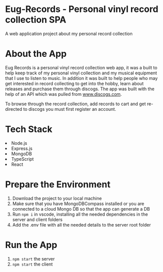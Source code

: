 # Eug-Records - Personal vinyl record collection SPA
A web application project about my personal record collection

# About the App

Eug Records is a personal vinyl record collection web app, it was a built to help keep track of my personal vinyl collection and my musical equipment that I use
to listen to music. In addition it was built to help people who may get interested in record collecting to get into the hobby, learn about releases and purchase them through discogs.
The app was built with the help of an API which was pulled from www.discogs.com.  

To browse through the record collection, add records to cart and get re-directed to discogs you must first register an account.

# Tech Stack

<li>Node.js
<li>Express.js
<li>MongoDB
<li>TypeScript
<li>React
  
# Prepare the Environment
  
1. Download the project to your local machine
2. Make sure that you have MongoDBCompass installed or you are connected to a cloud Mongo DB so that the app can generate a DB
3. Run ```npm i``` in vscode, installing all the needed dependencies in the server and client folders
4. Add the .env file with all the needed details to the server root folder
  
# Run the App
  
 1. ```npm start``` the server
 2. ```npm start``` the client
 
